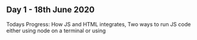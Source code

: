 ## Day 1 - 18th June 2020
Todays Progress: How JS and HTML integrates, Two ways to run JS code either using node on a terminal or using <script> tags within HTML code on a web browser. Using document.querySelector function to identify elements.

Thoughts: Learned about some basic html tags and running JS scirpt within a web browser. Nothing really challenging today, feeling confident and relaxed.  Although document.querySelector seems a little confusing, I am not sure what is the purpose of this function. More reading required on that!

## Day 2 - 19th June 2020
Todays Progress: More on document.querySelector, Element properties (onClick and Value). Onclick runs a function once a button is clicked. Value gets or manipuates the value entered as input. A function can be created to perform manipulation on entered values.

Thoughts: After several examples, i got the concept of document.querySelector when it is in use with onclick or value properties, basically used to obtain or identify elements (buttons, textbox etc). Cool concept is changing or setting input value taken from the user. Good for scripting attacks i guess. Tomorrow is all Exercises. Am excited.

## Day 3 - 20th June 2020
Todays Progress: No new topics, just practised questions on Yesterdays topic. The exercises are to implement the challenges from JS0 as html files.

Thoughts: Creating a funtion in a function is a little challenging but after going through steps by steps and repetition, the concepts might be clear. So far So good. 

## Day 4 - 21st June 2020
Todays Progress: Learned about Closure which means a concept that allows a fucntion to keep track of variables and parameters for future use. It formally defined as > An inner function always has access to the variables and parameters of its outer function, even after the outer function has returned.. Revisited Execution Context to practice stpes by steps JS code execution. 

Thoughts: Understood Closure after practising with a few examples. The exercises are confusing since there is no more step by step explanations. Need to figure out the questions base on the examples. I will have to revist these exercises tomorrow

## Day 5 - 22nd June 2020
Todays Progress: revisited exercises from yesterday and thank goodness the concepts are clear and somewhat easy to implement. Learned about implementing addLog instead of adding console.log() to every function. Adding Default Parameters to functions and Recursion

Thoughts: 


Tweet: [Here](https://twitter.com/intent/tweet?text=I%27m%20publicly%20committing%20to%20the%20100DaysOfCode%20Challenge%20starting%20today!%20Learn%20More%20and%20Join%20me!&url=https://100DaysOfCode.com&hashtags=100DaysOfCode)
